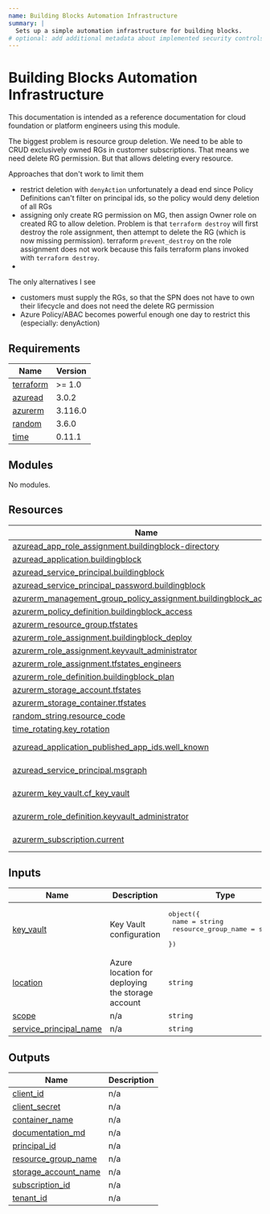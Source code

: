 ```yaml
---
name: Building Blocks Automation Infrastructure
summary: |
  Sets up a simple automation infrastructure for building blocks.
# optional: add additional metadata about implemented security controls
---
```


# Building Blocks Automation Infrastructure

This documentation is intended as a reference documentation for cloud foundation or platform engineers using this module.

The biggest problem is resource group deletion. We need to be able to CRUD exclusively owned RGs in customer subscriptions.
That means we need delete RG permission. But that allows deleting every resource.

Approaches that don't work to limit them

- restrict deletion with `denyAction` unfortunately a dead end since Policy Definitions can't filter on principal ids, so the policy would deny deletion of all RGs
- assigning only create RG permission on MG, then assign Owner role on created RG to allow deletion. Problem is that `terraform destroy` will first destroy the role assignment, then attempt to delete the RG (which is now missing permission). terraform `prevent_destroy` on the role assignment does not work because this fails terraform plans invoked with `terraform destroy`.
-

The only alternatives I see

- customers must supply the RGs, so that the SPN does not have to own their lifecycle and does not need the delete RG permission
- Azure Policy/ABAC becomes powerful enough one day to restrict this (especially: denyAction)

<!-- BEGIN_TF_DOCS -->
## Requirements

| Name | Version |
|------|---------|
| <a name="requirement_terraform"></a> [terraform](#requirement\_terraform) | >= 1.0 |
| <a name="requirement_azuread"></a> [azuread](#requirement\_azuread) | 3.0.2 |
| <a name="requirement_azurerm"></a> [azurerm](#requirement\_azurerm) | 3.116.0 |
| <a name="requirement_random"></a> [random](#requirement\_random) | 3.6.0 |
| <a name="requirement_time"></a> [time](#requirement\_time) | 0.11.1 |

## Modules

No modules.

## Resources

| Name | Type |
|------|------|
| [azuread_app_role_assignment.buildingblock-directory](https://registry.terraform.io/providers/hashicorp/azuread/3.0.2/docs/resources/app_role_assignment) | resource |
| [azuread_application.buildingblock](https://registry.terraform.io/providers/hashicorp/azuread/3.0.2/docs/resources/application) | resource |
| [azuread_service_principal.buildingblock](https://registry.terraform.io/providers/hashicorp/azuread/3.0.2/docs/resources/service_principal) | resource |
| [azuread_service_principal_password.buildingblock](https://registry.terraform.io/providers/hashicorp/azuread/3.0.2/docs/resources/service_principal_password) | resource |
| [azurerm_management_group_policy_assignment.buildingblock_access](https://registry.terraform.io/providers/hashicorp/azurerm/3.116.0/docs/resources/management_group_policy_assignment) | resource |
| [azurerm_policy_definition.buildingblock_access](https://registry.terraform.io/providers/hashicorp/azurerm/3.116.0/docs/resources/policy_definition) | resource |
| [azurerm_resource_group.tfstates](https://registry.terraform.io/providers/hashicorp/azurerm/3.116.0/docs/resources/resource_group) | resource |
| [azurerm_role_assignment.buildingblock_deploy](https://registry.terraform.io/providers/hashicorp/azurerm/3.116.0/docs/resources/role_assignment) | resource |
| [azurerm_role_assignment.keyvault_administrator](https://registry.terraform.io/providers/hashicorp/azurerm/3.116.0/docs/resources/role_assignment) | resource |
| [azurerm_role_assignment.tfstates_engineers](https://registry.terraform.io/providers/hashicorp/azurerm/3.116.0/docs/resources/role_assignment) | resource |
| [azurerm_role_definition.buildingblock_plan](https://registry.terraform.io/providers/hashicorp/azurerm/3.116.0/docs/resources/role_definition) | resource |
| [azurerm_storage_account.tfstates](https://registry.terraform.io/providers/hashicorp/azurerm/3.116.0/docs/resources/storage_account) | resource |
| [azurerm_storage_container.tfstates](https://registry.terraform.io/providers/hashicorp/azurerm/3.116.0/docs/resources/storage_container) | resource |
| [random_string.resource_code](https://registry.terraform.io/providers/hashicorp/random/3.6.0/docs/resources/string) | resource |
| [time_rotating.key_rotation](https://registry.terraform.io/providers/hashicorp/time/0.11.1/docs/resources/rotating) | resource |
| [azuread_application_published_app_ids.well_known](https://registry.terraform.io/providers/hashicorp/azuread/3.0.2/docs/data-sources/application_published_app_ids) | data source |
| [azuread_service_principal.msgraph](https://registry.terraform.io/providers/hashicorp/azuread/3.0.2/docs/data-sources/service_principal) | data source |
| [azurerm_key_vault.cf_key_vault](https://registry.terraform.io/providers/hashicorp/azurerm/3.116.0/docs/data-sources/key_vault) | data source |
| [azurerm_role_definition.keyvault_administrator](https://registry.terraform.io/providers/hashicorp/azurerm/3.116.0/docs/data-sources/role_definition) | data source |
| [azurerm_subscription.current](https://registry.terraform.io/providers/hashicorp/azurerm/3.116.0/docs/data-sources/subscription) | data source |

## Inputs

| Name | Description | Type | Default | Required |
|------|-------------|------|---------|:--------:|
| <a name="input_key_vault"></a> [key\_vault](#input\_key\_vault) | Key Vault configuration | <pre>object({<br>    name                = string<br>    resource_group_name = string<br>  })</pre> | n/a | yes |
| <a name="input_location"></a> [location](#input\_location) | Azure location for deploying the storage account | `string` | n/a | yes |
| <a name="input_scope"></a> [scope](#input\_scope) | n/a | `string` | n/a | yes |
| <a name="input_service_principal_name"></a> [service\_principal\_name](#input\_service\_principal\_name) | n/a | `string` | n/a | yes |

## Outputs

| Name | Description |
|------|-------------|
| <a name="output_client_id"></a> [client\_id](#output\_client\_id) | n/a |
| <a name="output_client_secret"></a> [client\_secret](#output\_client\_secret) | n/a |
| <a name="output_container_name"></a> [container\_name](#output\_container\_name) | n/a |
| <a name="output_documentation_md"></a> [documentation\_md](#output\_documentation\_md) | n/a |
| <a name="output_principal_id"></a> [principal\_id](#output\_principal\_id) | n/a |
| <a name="output_resource_group_name"></a> [resource\_group\_name](#output\_resource\_group\_name) | n/a |
| <a name="output_storage_account_name"></a> [storage\_account\_name](#output\_storage\_account\_name) | n/a |
| <a name="output_subscription_id"></a> [subscription\_id](#output\_subscription\_id) | n/a |
| <a name="output_tenant_id"></a> [tenant\_id](#output\_tenant\_id) | n/a |
<!-- END_TF_DOCS -->